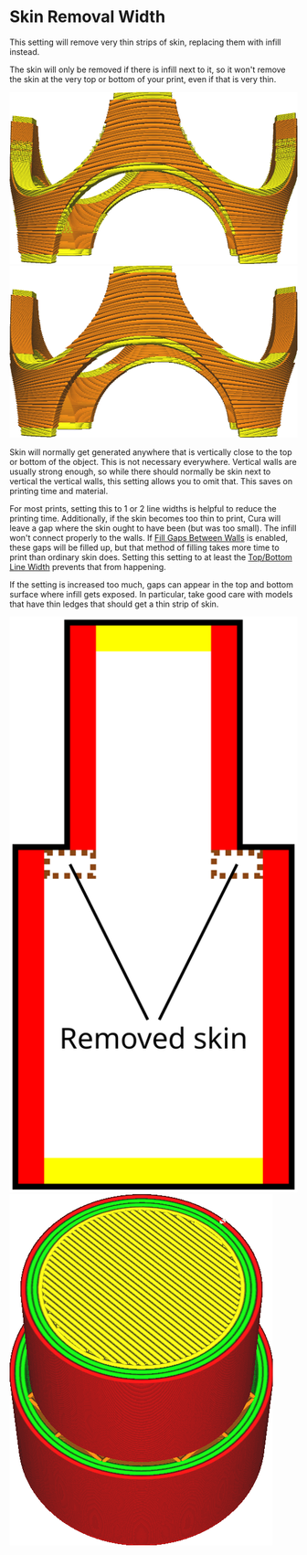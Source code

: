 Skin Removal Width
====
This setting will remove very thin strips of skin, replacing them with infill instead.

The skin will only be removed if there is infill next to it, so it won't remove the skin at the very top or bottom of your print, even if that is very thin.

<!--screenshot {
"image_path": "skin_preshrink_original.png",
"models": [{"script": "stature_symmetrical.scad"}],
"camera_position": [104, -7, 4],
"settings": {
    "wall_line_count": 0,
    "infill_wall_line_count": 1,
    "bottom_skin_preshrink": 0,
    "top_skin_preshrink": 0
},
"colours": 32
}-->
<!--screenshot {
"image_path": "skin_preshrink_shrunk.png",
"models": [{"script": "stature_symmetrical.scad"}],
"camera_position": [104, -7, 4],
"settings": {
    "wall_line_count": 0,
    "infill_wall_line_count": 1,
    "bottom_skin_preshrink": 1,
    "top_skin_preshrink": 1
},
"colours": 32
}-->
![Not removing any skin](../images/skin_preshrink_original.png)
![Thin strips are removed](../images/skin_preshrink_shrunk.png)

Skin will normally get generated anywhere that is vertically close to the top or bottom of the object. This is not necessary everywhere. Vertical walls are usually strong enough, so while there should normally be skin next to vertical the vertical walls, this setting allows you to omit that. This saves on printing time and material.

For most prints, setting this to 1 or 2 line widths is helpful to reduce the printing time. Additionally, if the skin becomes too thin to print, Cura will leave a gap where the skin ought to have been (but was too small). The infill won't connect properly to the walls. If [Fill Gaps Between Walls](../shell/fill_perimeter_gaps.md) is enabled, these gaps will be filled up, but that method of filling takes more time to print than ordinary skin does. Setting this setting to at least the [Top/Bottom Line Width](../resolution/skin_line_width.md) prevents that from happening.

If the setting is increased too much, gaps can appear in the top and bottom surface where infill gets exposed. In particular, take good care with models that have thin ledges that should get a thin strip of skin.

<!--screenshot {
"image_path": "skin_preshrink_problem_screenshot.png",
"models": [{"script": "thin_ridge.scad"}],
"camera_position": [64, 0, 100],
"settings": {
    "wall_line_count": 3,
    "top_skin_preshrink": 2
},
"colours": 64
}-->
![These pieces of skin are removed, exposing infill](../images/skin_preshrink_problem.svg)
![The infill can be seen in layer view too](../images/skin_preshrink_problem_screenshot.png)